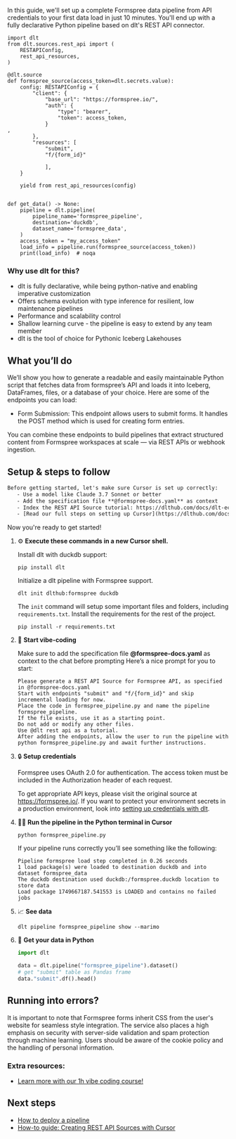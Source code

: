 In this guide, we'll set up a complete Formspree data pipeline from API credentials to your first data load in just 10 minutes. You'll end up with a fully declarative Python pipeline based on dlt's REST API connector.

```python-outcome
import dlt
from dlt.sources.rest_api import (
    RESTAPIConfig,
    rest_api_resources,
)

@dlt.source
def formspree_source(access_token=dlt.secrets.value):
    config: RESTAPIConfig = {
        "client": {
            "base_url": "https://formspree.io/",
            "auth": {
                "type": "bearer",
                "token": access_token,
            }
,
        },
        "resources": [
            "submit",
            "f/{form_id}"
            
            ],
    }

    yield from rest_api_resources(config)


def get_data() -> None:
    pipeline = dlt.pipeline(
        pipeline_name='formspree_pipeline',
        destination='duckdb',
        dataset_name='formspree_data', 
    )
    access_token = "my_access_token"
    load_info = pipeline.run(formspree_source(access_token))
    print(load_info)  # noqa
```

### Why use dlt for this?

- dlt is fully declarative, while being python-native and enabling imperative customization
- Offers schema evolution with type inference for resilient, low maintenance pipelines
- Performance and scalability control
- Shallow learning curve - the pipeline is easy to extend by any team member
- dlt is the tool of choice for Pythonic Iceberg Lakehouses

## What you’ll do

We’ll show you how to generate a readable and easily maintainable Python script that fetches data from formspree’s API and loads it into Iceberg, DataFrames, files, or a database of your choice. Here are some of the endpoints you can load:

- Form Submission: This endpoint allows users to submit forms. It handles the POST method which is used for creating form entries.

You can combine these endpoints to build pipelines that extract structured content from Formspree workspaces at scale — via REST APIs or webhook ingestion.

## Setup & steps to follow

```default
Before getting started, let's make sure Cursor is set up correctly:
   - Use a model like Claude 3.7 Sonnet or better
   - Add the specification file **@formspree-docs.yaml** as context
   - Index the REST API Source tutorial: https://dlthub.com/docs/dlt-ecosystem/verified-sources/rest_api/ and add it to context as **@dlt rest api**
   - [Read our full steps on setting up Cursor](https://dlthub.com/docs/dlt-ecosystem/llm-tooling/cursor-restapi#23-configuring-cursor-with-documentation)
```

Now you're ready to get started! 

1. ⚙️ **Execute these commands in a new Cursor shell.**
    
    Install dlt with duckdb support:
    ```shell
    pip install dlt
    ```

    Initialize a dlt pipeline with Formspree support.
    ```shell
    dlt init dlthub:formspree duckdb
    ```

    The `init` command will setup some important files and folders, including `requirements.txt`. Install the requirements for the rest of the project.
    ```shell
    pip install -r requirements.txt
    ```
    
2. 🤠 **Start vibe-coding**
    
    Make sure to add the specification file **@formspree-docs.yaml** as context to the chat before prompting
    Here’s a nice prompt for you to start: 
    
    ```prompt
    Please generate a REST API Source for Formspree API, as specified in @formspree-docs.yaml 
    Start with endpoints "submit" and "f/{form_id}" and skip incremental loading for now. 
    Place the code in formspree_pipeline.py and name the pipeline formspree_pipeline. 
    If the file exists, use it as a starting point. 
    Do not add or modify any other files. 
    Use @dlt rest api as a tutorial. 
    After adding the endpoints, allow the user to run the pipeline with python formspree_pipeline.py and await further instructions.
    ```

    
3. 🔒 **Setup credentials** 
    
    Formspree uses OAuth 2.0 for authentication. The access token must be included in the Authorization header of each request.
    
    To get appropriate API keys, please visit the original source at https://formspree.io/.
    If you want to protect your environment secrets in a production environment, look into [setting up credentials with dlt](https://dlthub.com/docs/walkthroughs/add_credentials).
    
4. 🏃‍♀️ **Run the pipeline in the Python terminal in Cursor**
    
    ```shell
    python formspree_pipeline.py
    ```
    
    If your pipeline runs correctly you’ll see something like the following:
    
    ```shell
    Pipeline formspree load step completed in 0.26 seconds
    1 load package(s) were loaded to destination duckdb and into dataset formspree_data
    The duckdb destination used duckdb:/formspree.duckdb location to store data
    Load package 1749667187.541553 is LOADED and contains no failed jobs
    ```
    
5. 📈 **See data**
    
    ```shell
    dlt pipeline formspree_pipeline show --marimo
    ```
    
6. 🐍 **Get your data in Python**
    
    ```python
    import dlt

   data = dlt.pipeline("formspree_pipeline").dataset()
   # get "submit" table as Pandas frame
   data."submit".df().head()
    ```

## Running into errors?

It is important to note that Formspree forms inherit CSS from the user's website for seamless style integration. The service also places a high emphasis on security with server-side validation and spam protection through machine learning. Users should be aware of the cookie policy and the handling of personal information.

### Extra resources:

- [Learn more with our 1h vibe coding course!](https://www.youtube.com/watch?v=GGid70rnJuM)

## Next steps

- [How to deploy a pipeline](https://dlthub.com/docs/walkthroughs/deploy-a-pipeline)
- [How-to guide: Creating REST API Sources with Cursor](https://dlthub.com/docs/dlt-ecosystem/llm-tooling/cursor-restapi)